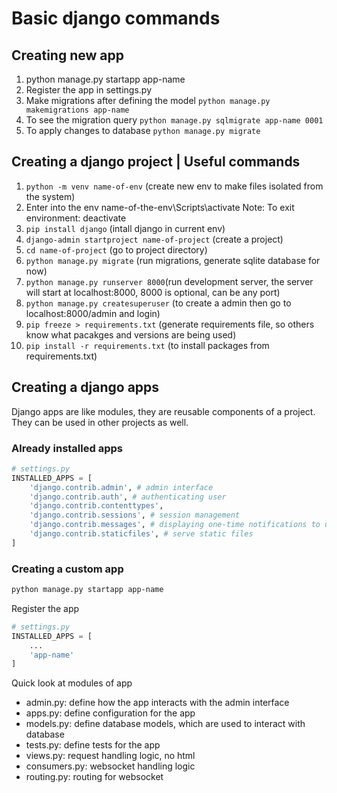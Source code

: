 # Basic django commands

## Creating new app

1. python manage.py startapp app-name
2. Register the app in settings.py
3. Make migrations after defining the model `python manage.py makemigrations app-name`
4. To see the migration query `python manage.py sqlmigrate app-name 0001`
5. To apply changes to database `python manage.py migrate`

## Creating a django project | Useful commands

1. `python -m venv name-of-env` (create new env to make files isolated from the system)
2. Enter into the env
   name-of-the-env\Scripts\activate
   Note: To exit environment: deactivate
3. `pip install django` (intall django in current env)
4. `django-admin startproject name-of-project` (create a project)
5. `cd name-of-project` (go to project directory)
6. `python manage.py migrate` (run migrations, generate sqlite database for now)
7. `python manage.py runserver 8000`(run development server, the server will start at localhost:8000, 8000 is optional, can be any port)
8. `python manage.py createsuperuser` (to create a admin then go to localhost:8000/admin and login)
9. `pip freeze > requirements.txt` (generate requirements file, so others know what pacakges and versions are being used)
10. `pip install -r requirements.txt` (to install packages from requirements.txt)

## Creating a django apps

Django apps are like modules, they are reusable components of a project. They can be used in other projects as well.

### Already installed apps

```py
# settings.py
INSTALLED_APPS = [
    'django.contrib.admin', # admin interface
    'django.contrib.auth', # authenticating user
    'django.contrib.contenttypes',
    'django.contrib.sessions', # session management
    'django.contrib.messages', # displaying one-time notifications to user
    'django.contrib.staticfiles', # serve static files
]
```

### Creating a custom app

```bash
python manage.py startapp app-name
```

Register the app

```py
# settings.py
INSTALLED_APPS = [
    ...
    'app-name'
]
```

Quick look at modules of app

- admin.py: define how the app interacts with the admin interface
- apps.py: define configuration for the app
- models.py: define database models, which are used to interact with database
- tests.py: define tests for the app
- views.py: request handling logic, no html
- consumers.py: websocket handling logic
- routing.py: routing for websocket
